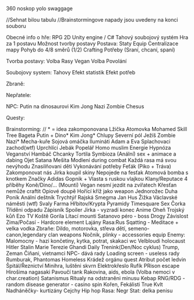 360 noskop yolo swaggage

//Sehnat bilou tabulu //Brainstormingove napady jsou uvedeny na konci souboru

Obecné info o hře: RPG 2D Unity engine / C# Tahový soubojový systém Hra za 1 postavu Možnost tvorby postavy Postava: Staty Equip Centralizace mapy Pohyb do 4/8 směrů (1/2) Crafting Potřeby (Sraní, chcaní, spaní)

Tvorba postavy: Volba Rasy Vegan Volba Povolání

Soubojovy system: Tahovy Efekt statistik Efekt potřeb

Zbraně:

Nepřatele:

NPC: Putin na dinosaurovi Kim Jong Nazi Zombie Chesus

Questy:

Brainstorming: // * = idea zakomponovana Lžička Atomovka Mohamed Skill Tree Bageta Putin + Dino* Kim Jong* Chlupy Severní pól Ježíš Zombie Nazi* Mecha-kuře Sojová omáčka Ilumináti Adam a Eva Splachovaci zachod(wtf) Uprchlíci Jebák Popelář Homo muslim Energie Hypnóza Veganství Hambáč Chcanky Tortila Symbioza (Anální) sex + animace a dabing Ojet Satana Mešita Modlení during combat Každá rasa má svou nevýhodu Znasilňovani děti Vykonávání potřeby Feťák (Piko + Tráva) Zakomponovat nás Jirka koupil skiny Nepojede na fesťak Atomová bomba s knotkem Značky Adidas Gopnik + Vlasta s ruskou vlajkou Klany/Reputace 4 příběhy Koně/Dino/... (Mounti) Vegan nesmí jezdit na zvířatech Křesťan nemůže craftit Opiové doupě Hořící kříž jako weapon Jednorožec Duha Poník Anální deštník Trychtýř Rajská Smegma Jan Hus Žižka Václavské náměsti (wtf) Svaly Farma Hřbitov/Krypta Pyramidy Timesquare Sex Čorka Třiděni odpadu Zápisník Spoiler Jirka - vyzradí konec Anime Oheň Trojský kůň Ezo TV Koště Gorila Lítací mounti Satanovo péro - boss Drogy Závislost Zima/Počasí - Hardcore element Lajány Rasa:Rus Sqatting - Meditace + velka vodka Zbraňe: Dildo, motorovka, střeva dětí, semeno-canon,legendary clan weapons Nočnik, plinky - accessories equip Enemy: Malomocny - hazi končetiny, kytka, potrat, skakaci wc Velbloudi holocaust Hitler Stalin Marie Terezie Ghandi Daily Trenink(Den/Noc cyklus) Trump, Zeman Čiňani, vietnamci NPC- dává rady Loading screen - useless rady Rumburak, Phantomas Homeless Krádež orgánu quest Atribut počet ledvin Špitál/Řeznictví Minihra, luštěni skvrn Elektrokřeslo Rufík PRison escape Hirošima nagasaki Pavoučí tank Rakovina, aids, ebola (Volba nemoci v char.creation) Satanismus Ritualy na odstraněni minusu Kebap RNG/RDG - random disease generator - casino spin Kořen, Fekálisti True Kvlt Nadháněčky- kurtizány Cejchy Hip hop Rasa: Negr Stat: delka penisu
